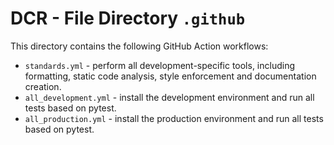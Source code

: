 # DCR - File Directory **`.github`**

This directory contains the following GitHub Action workflows:

- `standards.yml` - perform all development-specific tools, including formatting, static code analysis, style enforcement and documentation creation.
- `all_development.yml` - install the development environment and run all tests based on pytest.
- `all_production.yml` - install the production environment and run all tests based on pytest.